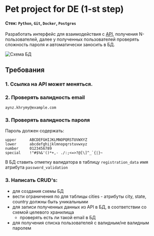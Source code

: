 # Pet project for DE (1-st step)


#### Стек: `Python`, `Git`, `Docker`, `Postgres`

Разработать интерфейс для взаимодействия с [API](../test_de2/docs/pages/api.md), получения N-пользователей,
далее у полученных пользователей проверять сложность пароля и автоматически заносить в БД.

![Схема БД](../test_de2/docs/img/erd_target_db.png)

## Требования
### 1. Ссылка на API может меняться.

### 2. Проверять валидность email

```
aynz.khrymy@example.com
```

### 3. Проверять валидность пароля

Пароль должен содержать:
``` 
upper      ABCDEFGHIJKLMNOPQRSTUVWXYZ
lower      abcdefghijklmnopqrstuvwxyz
number     0123456789
special    !"#$%&'()*+,- ./:;<=>?@[\]^_`{|}~
```

В БД ставить отметку валидатора в таблицу `registration_data` имя атрибута `password_validation`

### 3. Написать CRUD's:
- для создания схемы БД
- вести ограничения по для таблицы cities - атрибуты city, state, country должны быть уникальными
- для записи полученных данных из API в БД, в соответствии со схемой целевого хранилища
  - проверять есть ли такой email в БД
- для получения списка пользователей с валидным/не валидным паролем
